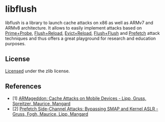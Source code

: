 # libflush

libflush is a library to launch cache attacks on x86 as well as ARMv7 and ARMv8 architecture. It allows to easily implement attacks based on [Prime+Probe](https://eprint.iacr.org/2005/271.pdf), [Flush+Reload](https://eprint.iacr.org/2013/448.pdf), [Evict+Reload](https://www.usenix.org/system/files/conference/usenixsecurity15/sec15-paper-gruss.pdf), [Flush+Flush](http://arxiv.org/abs/1511.04594) and [Prefetch]() attack techniques and thus offers a great playground for research and education purposes.



## License

[Licensed](LICENSE) under the zlib license.

## References

* [1] [ARMageddon: Cache Attacks on Mobile Devices - Lipp, Gruss, Spreitzer, Maurice, Mangard](https://www.usenix.org/conference/usenixsecurity16/technical-sessions/presentation/lipp)
* [2] [Prefetch Side-Channel Attacks: Bypassing SMAP and Kernel ASLR - Gruss, Fogh, Maurice, Lipp, Mangard]()

